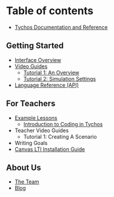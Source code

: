 # Table of contents

* [Tychos Documentation and Reference](README.md)

## Getting Started

* [Interface Overview](getting-started/interface-overview.md)
* [Video Guides](getting-started/video-guides/README.md)
  * [Tutorial 1: An Overview](getting-started/video-guides/tutorial-1-an-overview.md)
  * [Tutorial 2: Simulation Settings](getting-started/video-guides/tutorial-2-simulation-settings.md)
* [Language Reference \(API\)](getting-started/language-reference-api.md)

## For Teachers

* [Example Lessons](for-teachers/example-lessons/README.md)
  * [Introduction to Coding in Tychos](for-teachers/example-lessons/introduction-to-coding-in-tychos.md)
* Teacher Video Guides
  * Tutorial 1: Creating A Scenario
* Writing Goals
* [Canvas LTI Installation Guide](for-teachers/canvas-lti-installation-guide.md)

## About Us

* [The Team](about-us/the-team.md)
* [Blog](http://blog.tychos.org/)

